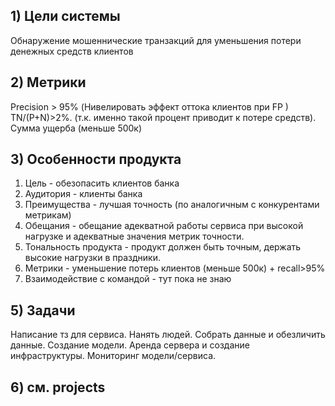 ## 1) Цели системы
Обнаружение мошеннические транзакций для уменьшения потери денежных средств клиентов

## 2) Метрики
Precision > 95% (Нивелировать эффект оттока клиентов при FP )
TN/(P+N)>2%. (т.к. именно такой процент приводит к потере средств).
Сумма ущерба (меньше 500к)

## 3) Особенности продукта
1. Цель - обезопасить клиентов банка
2. Аудитория - клиенты банка
3. Преимущества - лучшая точность (по аналогичным с конкурентами метрикам)
4. Обещания - обещание адекватной работы сервиса при высокой нагрузке и адекватные значения метрик точности.
5. Тональность продукта - продукт должен быть точным, держать высокие нагрузки в праздники.
6. Метрики - уменьшение потерь клиентов (меньше 500к) + recall>95%
7. Взаимодействие с командой - тут пока не знаю

## 5) Задачи
Написание тз для сервиса.
Нанять людей.
Собрать данные и обезличить данные.
Создание модели.
Аренда сервера и создание инфраструктуры.
Мониторинг модели/сервиса.

## 6) см. projects
